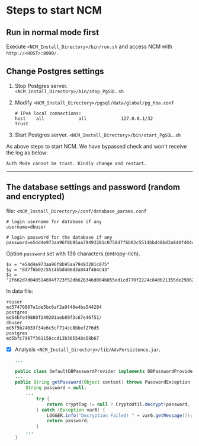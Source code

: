 # Steps to start NCM

## Run in normal mode first
Execute `<NCM_Install_Directory>/bin/run.sh` and access NCM with `http://<HOST>:8090/`.

## Change Postgres settings

1. Stop Postgres server.  
   `<NCM_Install_Directory>/bin/stop_PgSQL.sh`

2. Modify `<NCM_Install_Directory>/pgsql/data/global/pg_hba.conf`
    ```
    # IPv4 local connections:
    host    all             all             127.0.0.1/32            trust
    ```
3. Start Postgres server.
   `<NCM_Install_Directory>/bin/start_PgSQL.sh`

As above steps to start NCM. We have bypassed check and won't receive the log as below:
```
Auth Mode cannot be trust. Kindly change and restart.
```

---

## The database settings and password (random and encrypted)

file: `<NCM_Install_Directory>/conf/database_params.conf`
```
# login username for database if any
username=dbuser

# login password for the database if any
password=e54d4e973aa96f8b95aa79493281c0758d7f6b02c5514bbd486d3a844f404c432f662d7d040514694f723f52db626346d004b855ed1cd770f2224c84db21355de2986216

```

Option `password` set with 136 characters (entropy-rich).
```
$x = "e54d4e973aa96f8b95aa79493281c075"
$y = "8d7f6b02c5514bbd486d3a844f404c43"
$z = "2f662d7d040514694f723f52db626346d004b855ed1cd770f2224c84db21355de2986216"
```

In data file:
```
rouser
md57470807e1de5bc6af2a9f48e4ba544284
postgres
md54bfe49880f149201aeb89f3c67e46f51/
dbuser
md5f5b24033f34e6c5cf714cc8bbef276d5
postgres
md5bfc7967f361158ccd13b365548a58b67
```

- [x] Analysis `<NCM_Install_Directory>/lib/AdvPersistence.jar`.

    ```java
    ...

    public class DefaultDBPasswordProvider implements DBPasswordProvider {
    ...
    public String getPassword(Object context) throws PasswordException {
        String password = null;
        ...
            try {
                return cryptTag != null ? CryptoUtil.decrypt(password, algo, cryptTag) : CryptoUtil.decrypt(password, algo);
            } catch (Exception var6) {
                LOGGER.info("Decryption Failed! " + var6.getMessage());
                return password;
            }
        ...
    }

    ```


